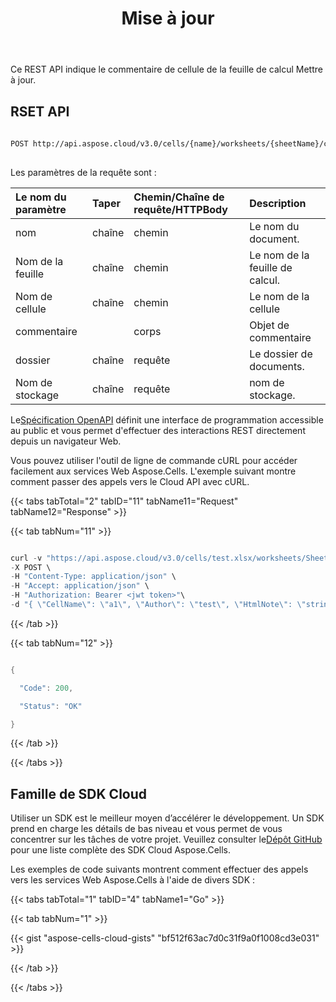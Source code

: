 ﻿---
title: Mise à jour
type: docs
url: /fr/comments/update/
aliases: [/update-a-comment-in-excel-workbook/]
keywords: REST API, spreadsheets, excel, update commen
description: "Cells.Cloud API pour Excel fonctionne : mise à jour du commentaire"
weight: 30
kwords: Excel, Office Cloud, REST API, feuille de calcul, PDF, CSV, Json, Markdwon, mise à jour
---
Ce REST API indique le commentaire de cellule de la feuille de calcul Mettre à jour.
 
## RSET API
 
```bash
 
POST http://api.aspose.cloud/v3.0/cells/{name}/worksheets/{sheetName}/comments/{cellName}
 
```
 Les paramètres de la requête sont :
 
| Le nom du paramètre| Taper| Chemin/Chaîne de requête/HTTPBody|Description|
|:- |:- |:- |:- |
| nom| chaîne| chemin| Le nom du document.|
| Nom de la feuille| chaîne| chemin| Le nom de la feuille de calcul.|
| Nom de cellule| chaîne| chemin| Le nom de la cellule|
| commentaire|| corps| Objet de commentaire|
| dossier| chaîne| requête| Le dossier de documents.|
| Nom de stockage| chaîne| requête| nom de stockage.|
 
 Le[Spécification OpenAPI](https://apireference.aspose.cloud/cells/#/Worksheets/PostWorksheetComment) définit une interface de programmation accessible au public et vous permet d'effectuer des interactions REST directement depuis un navigateur Web.
 
Vous pouvez utiliser l'outil de ligne de commande cURL pour accéder facilement aux services Web Aspose.Cells. L'exemple suivant montre comment passer des appels vers le Cloud API avec cURL.

{{< tabs tabTotal="2" tabID="11" tabName11="Request" tabName12="Response" >}}

{{< tab tabNum="11" >}}

```java

curl -v "https://api.aspose.cloud/v3.0/cells/test.xlsx/worksheets/Sheet1/comments/a1" \
-X POST \
-H "Content-Type: application/json" \
-H "Accept: application/json" \
-H "Authorization: Bearer <jwt token>"\
-d "{ \"CellName\": \"a1\", \"Author\": \"test\", \"HtmlNote\": \"string\", \"Note\": \"this is a comment\", \"AutoSize\": true, \"IsVisible\": true, \"Width\": 10, \"Height\": 10}"

```

{{< /tab >}}

{{< tab tabNum="12" >}}

```java

{

  "Code": 200,

  "Status": "OK"

}

```

{{< /tab >}}

{{< /tabs >}}

## Famille de SDK Cloud
 
 Utiliser un SDK est le meilleur moyen d’accélérer le développement. Un SDK prend en charge les détails de bas niveau et vous permet de vous concentrer sur les tâches de votre projet. Veuillez consulter le[Dépôt GitHub](https://github.com/aspose-cells-cloud) pour une liste complète des SDK Cloud Aspose.Cells.
 
Les exemples de code suivants montrent comment effectuer des appels vers les services Web Aspose.Cells à l'aide de divers SDK :

{{< tabs tabTotal="1" tabID="4" tabName1="Go" >}}

{{< tab tabNum="1" >}}

{{< gist "aspose-cells-cloud-gists" "bf512f63ac7d0c31f9a0f1008cd3e031" >}}

{{< /tab >}}

{{< /tabs >}}




